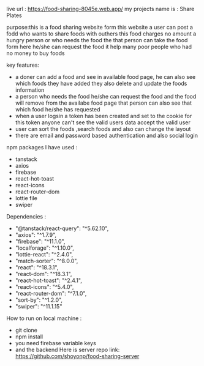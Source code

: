 live url : https://food-sharing-8045e.web.app/
my projects name is : Share Plates

purpose:this is a food sharing website form this website a user can post a fodd who wants to share foods with outhers
this food charges no amount 
a hungry person or who needs the food the that person can take the food form here he/she can request the food it help many poor people who had no money to buy foods

key features: 
- a doner can add a food and see in available food page, he can also see which foods they have added they also delete and update the foods information
- a person who needs the food he/she can request the food and the food will remove from the availabe food page that person can also see that which food he/she has requested
- when a user logsin a token has been created and set to the cookie for this token anyone can't see the valid users data  accept the valid user
- user can sort the foods ,search foods and also can change the layout
- there are email and password based authentication and also social login 

npm packages I have used :
- tanstack
- axios
- firebase
- react-hot-toast
- react-icons
- react-router-dom
- lottie file
- swiper

Dependencies :
   - "@tanstack/react-query": "^5.62.10",
   - "axios": "^1.7.9",
   - "firebase": "^11.1.0",
   - "localforage": "^1.10.0",
   - "lottie-react": "^2.4.0",
   - "match-sorter": "^8.0.0",
   - "react": "^18.3.1",
   - "react-dom": "^18.3.1",
   - "react-hot-toast": "^2.4.1",
   - "react-icons": "^5.4.0",
   - "react-router-dom": "^7.1.0",
   - "sort-by": "^1.2.0",
   - "swiper": "^11.1.15"
     
How to run on local machine :
- git clone
- npm install
- you need firebase variable keys
- and the backend
Here is server repo link: https://github.com/shoyonp/food-sharing-server
